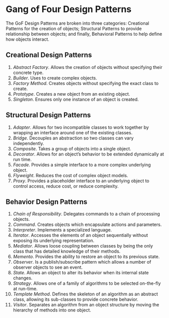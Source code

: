 # Gang of Four Design Patterns

The GoF Design Patterns are broken into three categories: Creational Patterns for the creation of objects; Structural Patterns to provide relationship between objects; and finally, Behavioral Patterns to help define how objects interact.

## Creational Design Patterns
1. *Abstract Factory*. Allows the creation of objects without specifying their concrete type.
2. *Builder*. Uses to create complex objects.
3. *Factory Method*. Creates objects without specifying the exact class to create.
4. *Prototype*. Creates a new object from an existing object.
5. *Singleton*. Ensures only one instance of an object is created.
## Structural Design Patterns
1. *Adapter*. Allows for two incompatible classes to work together by wrapping an interface around one of the existing classes.
2. *Bridge*. Decouples an abstraction so two classes can vary independently.
3. *Composite*. Takes a group of objects into a single object.
4. *Decorator*. Allows for an object’s behavior to be extended dynamically at run time.
5. *Facade*. Provides a simple interface to a more complex underlying object.
6. *Flyweight*. Reduces the cost of complex object models.
7. *Proxy*. Provides a placeholder interface to an underlying object to control access, reduce cost, or reduce complexity.
## Behavior Design Patterns
1. *Chain of Responsibility*. Delegates commands to a chain of processing objects.
2. *Command*. Creates objects which encapsulate actions and parameters.
3. *Interpreter*. Implements a specialized language.
4. *Iterator*. Accesses the elements of an object sequentially without exposing its underlying representation.
5. *Mediator*. Allows loose coupling between classes by being the only class that has detailed knowledge of their methods.
6. *Memento*. Provides the ability to restore an object to its previous state.
7. *Observer*. Is a publish/subscribe pattern which allows a number of observer objects to see an event.
8. *State*. Allows an object to alter its behavior when its internal state changes.
9. *Strategy*. Allows one of a family of algorithms to be selected on-the-fly at run-time.
10. *Template Method*. Defines the skeleton of an algorithm as an abstract class, allowing its sub-classes to provide concrete behavior.
11. *Visitor*. Separates an algorithm from an object structure by moving the hierarchy of methods into one object.
